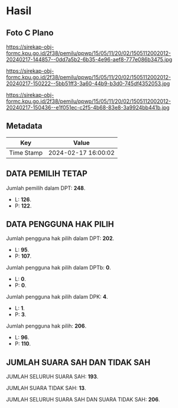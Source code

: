 # Hasil

## Foto C Plano

https://sirekap-obj-formc.kpu.go.id/2f38/pemilu/ppwp/15/05/11/20/02/1505112002012-20240217-144857--0dd7a5b2-6b35-4e96-aef8-777e086b3475.jpg

https://sirekap-obj-formc.kpu.go.id/2f38/pemilu/ppwp/15/05/11/20/02/1505112002012-20240217-150222--5bb51ff3-3a60-44b9-b3d0-745df4352053.jpg

https://sirekap-obj-formc.kpu.go.id/2f38/pemilu/ppwp/15/05/11/20/02/1505112002012-20240217-150436--e1f051ec-c2f5-4b68-83e8-3a9924bb441b.jpg


## Metadata

| Key        | Value               |
| ---------- | ------------------- |
| Time Stamp | 2024-02-17 16:00:02 |


## DATA PEMILIH TETAP

Jumlah pemilih dalam DPT: **248**.
 * L: **126**.
 * P: **122**.

## DATA PENGGUNA HAK PILIH

Jumlah pengguna hak pilih dalam DPT: **202**.
 * L: **95**.
 * P: **107**.

Jumlah pengguna hak pilih dalam DPTb: **0**.
 * L: **0**.
 * P: **0**.

Jumlah pengguna hak pilih dalam DPK: **4**.
 * L: **1**.
 * P: **3**.

Jumlah pengguna hak pilih: **206**.
 * L: **96**.
 * P: **110**.

## JUMLAH SUARA SAH DAN TIDAK SAH

JUMLAH SELURUH SUARA SAH: **193**.

JUMLAH SUARA TIDAK SAH: **13**.

JUMLAH SELURUH SUARA SAH DAN SUARA TIDAK SAH: **206**.


